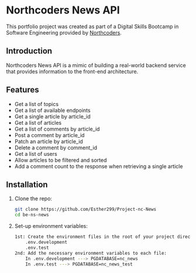 # Northcoders News API

This portfolio project was created as part of a Digital Skills Bootcamp in Software Engineering provided by [Northcoders](https://northcoders.com/).


## Introduction

Northcoders News API is a mimic of building a real-world backend service that provides information to the front-end architecture.



## Features

- Get a list of topics
- Get a list of available endpoints
- Get a single article by article_id
- Get a list of articles
- Get a list of comments by article_id
- Post a comment by article_id
- Patch an article by article_id
- Delete a comment by comment_id
- Get a list of users
- Allow articles to be filtered and sorted
- Add a comment count to the response when retrieving a single article


## Installation

1. Clone the repo:

   ```sh
   git clone https://github.com/Esther299/Project-nc-News
   cd be-ns-news
   ```
2. Set-up environment variables:

    ```sh
    1st: Create the environment files in the root of your project directory:
        .env.development
        .env.test
    2nd: Add the necessary environment variables to each file: 
        In .env.development ---> PGDATABASE=nc_news
        In .env.test ---> PGDATABASE=nc_news_test